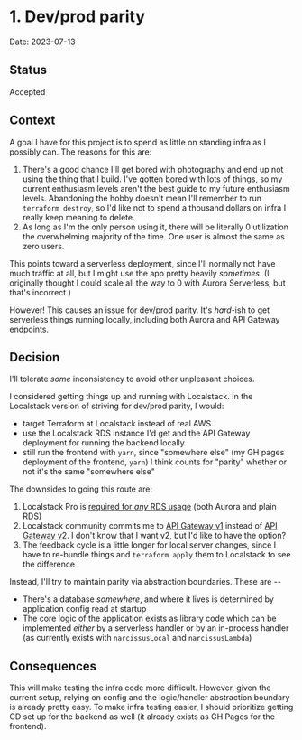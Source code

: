 # 1. Dev/prod parity

Date: 2023-07-13

## Status

Accepted

## Context

A goal I have for this project is to spend as little on standing infra as I possibly can.
The reasons for this are:

1. There's a good chance I'll get bored with photography and end up not using the thing that I build. I've gotten bored with lots of things, so my current enthusiasm levels aren't the best guide to my future enthusiasm levels. Abandoning the hobby doesn't mean I'll remember to run `terraform destroy`, so I'd like not to spend a thousand dollars on infra I really keep meaning to delete.
2. As long as I'm the only person using it, there will be literally 0 utilization the overwhelming majority of the time. One user is almost the same as zero users.

This points toward a serverless deployment, since I'll normally not have much traffic at all, but I might use the app pretty heavily _sometimes_. (I originally thought I could scale all the way to 0 with Aurora Serverless, but that's incorrect.)

However! This causes an issue for dev/prod parity. It's _hard_-ish to get serverless things running locally, including both Aurora and API Gateway endpoints.

## Decision

I'll tolerate _some_ inconsistency to avoid other unpleasant choices.

I considered getting things up and running with Localstack. In the Localstack version of striving for dev/prod parity, I would:

* target Terraform at Localstack instead of real AWS
* use the Localstack RDS instance I'd get and the API Gateway deployment for running the backend locally
* still run the frontend with `yarn`, since "somewhere else" (my GH pages deployment of the frontend, `yarn`) I think counts for "parity" whether or not it's the same "somewhere else"

The downsides to going this route are:

1. Localstack Pro is [required for _any_ RDS usage](https://docs.localstack.cloud/references/coverage/coverage_rds/) (both Aurora and plain RDS)
2. Localstack community commits me to [API Gateway v1](https://docs.localstack.cloud/references/coverage/coverage_apigateway/) instead of [API Gateway v2](https://docs.localstack.cloud/references/coverage/coverage_apigatewayv2/). I don't know that I want v2, but I'd like to have the option?
3. The feedback cycle is a little longer for local server changes, since I have to re-bundle things and `terraform apply` them to Localstack to see the difference

Instead, I'll try to maintain parity via abstraction boundaries. These are --

* There's a database _somewhere_, and where it lives is determined by application config read at startup
* The core logic of the application exists as library code which can be implemented _either_ by a serverless handler or by an in-process handler (as currently exists with `narcissusLocal` and `narcissusLambda`)

## Consequences

This will make testing the infra code more difficult. However, given the current setup, relying on config and the logic/handler abstraction boundary is already pretty easy. To make infra testing easier, I should prioritize getting CD set up for the backend as well (it already exists as GH Pages for the frontend).
